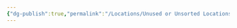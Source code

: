 ```yaml
---
{"dg-publish":true,"permalink":"/Locations/Unused or Unsorted Locations/Osbegosk's Sanctuary/"}
---
```


